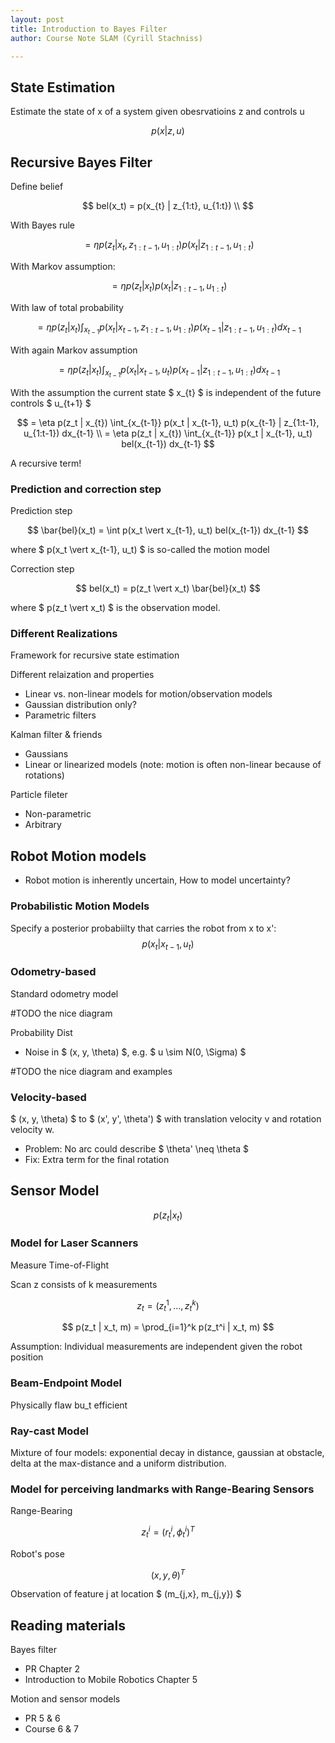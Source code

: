 ```yaml
---
layout: post
title: Introduction to Bayes Filter
author: Course Note SLAM (Cyrill Stachniss)

---
```



## State Estimation

Estimate the state of x of a system given obesrvatioins z and controls u

$$
p(x | z, u)
$$


## Recursive Bayes Filter


Define belief

$$
bel(x_t) = p(x_{t} | z_{1:t}, u_{1:t}) \\
$$


With Bayes rule

$$
= \eta p(z_t | x_{t}, z_{1:t-1}, u_{1:t}) p(x_{t}|z_{1:t-1},u_{1:t})
$$

With Markov assumption:

$$
= \eta p(z_t | x_{t}) p(x_{t}|z_{1:t-1},u_{1:t})
$$


With law of total probability

$$
= \eta p(z_t | x_t) \int_{x_{t-1}} p(x_t | x_{t-1}, z_{1:t-1}, u_{1:t}) p(x_{t-1} | z_{1:t-1}, u_{1:t}) dx_{t-1}
$$

With again Markov assumption

$$
= \eta p(z_t | x_t) \int_{x_{t-1}} p(x_t | x_{t-1}, u_t) p(x_{t-1} | z_{1:t-1}, u_{1:t}) dx_{t-1}
$$

With the assumption the current state $ x_{t} $ is independent of the future controls $ u_{t+1} $

$$
= \eta p(z_t | x_{t}) \int_{x_{t-1}} p(x_t | x_{t-1}, u_t) p(x_{t-1} | z_{1:t-1}, u_{1:t-1}) dx_{t-1} \\
= \eta p(z_t | x_{t}) \int_{x_{t-1}} p(x_t | x_{t-1}, u_t) bel(x_{t-1}) dx_{t-1}
$$

A recursive term!


### Prediction and correction step

Prediction step

$$
\bar{bel}(x_t) = \int p(x_t \vert x_{t-1}, u_t) bel(x_{t-1}) dx_{t-1}
$$

where $ p(x_t \vert x_{t-1}, u_t) $ is so-called the motion model


Correction step

$$
bel(x_t) = p(z_t \vert x_t) \bar{bel}(x_t)
$$

where $ p(z_t \vert x_t) $ is the observation model.

### Different Realizations

Framework for recursive state estimation

Different relaization and properties

 - Linear vs. non-linear models for motion/observation models
 - Gaussian distribution only?
 - Parametric filters


Kalman filter & friends
 - Gaussians
 - Linear or linearized models (note: motion is often non-linear because of rotations)

Particle fileter
 - Non-parametric
 - Arbitrary


## Robot Motion models

 - Robot motion is inherently uncertain, How to model uncertainty?


### Probabilistic Motion Models

Specify a posterior probabiilty that carries the robot from x to x':
$$
p(x_t | x_{t-1}, u_t)
$$

### Odometry-based


Standard odometry model

#TODO the nice diagram

Probability Dist
 - Noise in $ (x, y, \theta) $, e.g. $ u \sim N(0, \Sigma) $

#TODO the nice diagram and examples

### Velocity-based

$ (x, y, \theta) $ to $ (x', y', \theta') $ with translation velocity v and rotation velocity w. 


 - Problem: No arc could describe $ \theta' \neq \theta $
 - Fix: Extra term for the final rotation


## Sensor Model

$$
p(z_t|x_t)
$$

### Model for Laser Scanners

Measure Time-of-Flight

Scan z consists of k measurements

$$
z_t = (z_t^1, ..., z_t^k)
$$

$$
p(z_t | x_t, m) = \prod_{i=1}^k p(z_t^i | x_t, m)
$$

Assumption: Individual measurements are independent given the robot position

### Beam-Endpoint Model
Physically flaw bu_t efficient

### Ray-cast Model

Mixture of four models: exponential decay in distance, gaussian at obstacle, delta at the max-distance and a uniform distribution.


### Model for perceiving landmarks with Range-Bearing Sensors

Range-Bearing

$$
z_t^i = (r_t^i, \phi_t^i)^T
$$

Robot's pose 

$$
(x, y, \theta)^T
$$

Observation of feature j at location $ (m_{j,x}, m_{j,y}) $

## Reading materials

Bayes filter
 - PR Chapter 2
 - Introduction to Mobile Robotics Chapter 5

Motion and sensor models
 - PR 5 & 6
 - Course 6 & 7
